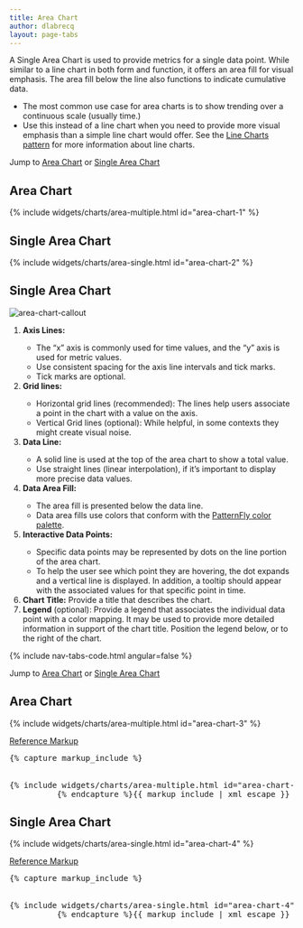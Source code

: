 ```yaml
---
title: Area Chart
author: dlabrecq
layout: page-tabs
---
```

<div class="tab-content">
  <div role="tabpanel" class="tab-pane active" id="overview">
    <p>A Single Area Chart is used to provide metrics for a single data point. While similar to a line chart in both
    form and function, it offers an area fill for visual emphasis. The area fill below the line also functions to
    indicate cumulative data.</p>
    <ul>
      <li>The most common use case for area charts is to show trending over a continuous scale (usually time.)</li>
      <li>Use this instead of a line chart when you need to provide more visual emphasis than a simple line chart would
      offer. See the <a href="{{site.baseurl}}pattern-library/data-visualization/line-chart/#/_design">Line Charts
      pattern</a> for more information about line charts.</li>
    </ul>
    <p>Jump to <a href="#example-overview-1">Area Chart</a> or <a href="#example-overview-2">Single Area Chart</a></p>
    <h2 id="example-overview-1">Area Chart</h2>
    <div class="example">
      <div class="row">
        <div class="col-md-7">
          <div class="example-pf">
            {% include widgets/charts/area-multiple.html id="area-chart-1" %}
          </div>
        </div>
      </div>
    </div>
    <h2 id="example-overview-2">Single Area Chart</h2>
    <div class="example">
      <div class="row">
        <div class="col-md-7">
          <div class="example-pf">
            {% include widgets/charts/area-single.html id="area-chart-2" %}
          </div>
        </div>
      </div>
    </div>
  </div>
  <div role="tabpanel" class="tab-pane" id="design">
    <h2>Single Area Chart</h2>
    <div class="row">
      <div class="col-md-7 col-lg-5">
        <img src="{{site.baseurl}}assets/img/AreaChart_Markup.png" alt="area-chart-callout"/>
      </div>
      <div class="col-md-5 col-lg-7">
        <ol>
          <li><b>Axis Lines:</b></li>
          <ul>
            <li>The “x” axis is commonly used for time values, and the “y” axis is used for metric values.</li>
            <li>Use consistent spacing for the axis line intervals and tick marks.</li>
            <li>Tick marks are optional.</li>
          </ul>
          <li><b>Grid lines:</b></li>
          <ul>
            <li>Horizontal grid lines (recommended): The lines help users associate a point in the chart with a value on the axis.</li>
            <li>Vertical Grid lines (optional): While helpful, in some contexts they might create visual noise.</li>
          </ul>
          <li><b>Data Line:</b></li>
          <ul>
            <li>A solid line is used at the top of the area chart to show a total value.</li>
            <li>Use straight lines (linear interpolation), if it’s important to display more precise data values.</li>
          </ul>
          <li><b>Data Area Fill:</b></li>
          <ul>
            <li>The area fill is presented below the data line.</li>
            <li>Data area fills use colors that conform with the <a href="{{site.baseurl}}styles/color-palette/">PatternFly color palette</a>.</li>
          </ul>
          <li><b>Interactive Data Points:</b></li>
          <ul>
            <li>Specific data points may be represented by dots on the line portion of the area chart.</li>
            <li>To help the user see which point they are hovering, the dot expands and a vertical line is displayed. In addition, a tooltip should appear with the associated values for that specific point in time.</li>
          </ul>
          <li><b>Chart Title:</b> Provide a title that describes the chart.</li>
          <li><b>Legend</b> (optional): Provide a legend that associates the individual data point with a color mapping. It may be used to provide more detailed information in support of the chart title. Position the legend below, or to the right of the chart.</li>
        </ol>
      </div>
    </div>
  </div>
  <div role="tabpanel" class="tab-pane" id="code">
    {% include nav-tabs-code.html angular=false %}
    <div class="tab-content">
      <div role="tabpanel" class="tab-pane nested active" id="html-css">
        <p>Jump to <a href="#example-code-1">Area Chart</a> or <a href="#example-code-2">Single Area Chart</a></p>
        <h2 id="example-code-1">Area Chart</h2>
        <div class="example">
          <div class="row">
            <div class="col-md-7">
              <div class="example-pf">
                {% include widgets/charts/area-multiple.html id="area-chart-3" %}
              </div>
            </div>
          </div>
        </div>
        <p class="reference-markup"><a class="collapse-toggle" data-toggle="collapse" aria-expanded="true" aria-controls="markup-1" href="#markup-1">Reference Markup</a></p>
        <div class="collapse in" id="markup-1">
          <pre class="prettyprint">{% capture markup_include %}
<script src="components/c3/c3.min.js"></script>
<script src="components/d3/d3.min.js"></script>
{% include widgets/charts/area-multiple.html id="area-chart-3" %}
          {% endcapture %}{{ markup_include | xml_escape }}</pre>
        </div>
        <h2 id="example-code-2">Single Area Chart</h2>
        <div class="example">
          <div class="row">
            <div class="col-md-7">
              <div class="example-pf">
                {% include widgets/charts/area-single.html id="area-chart-4" %}
              </div>
            </div>
          </div>
        </div>
        <p class="reference-markup"><a class="collapse-toggle" data-toggle="collapse" aria-expanded="true" aria-controls="markup-2" href="#markup-2">Reference Markup</a></p>
        <div class="collapse in" id="markup-2">
          <pre class="prettyprint">{% capture markup_include %}
<script src="components/c3/c3.min.js"></script>
<script src="components/d3/d3.min.js"></script>
{% include widgets/charts/area-single.html id="area-chart-4" %}
          {% endcapture %}{{ markup_include | xml_escape }}</pre>
        </div>
      </div>
      <div role="tabpanel" class="tab-pane nested" id="angular">
        <div ng-app="docsApp" ng-controller="DocsController" class="content">
          <div ng-include src="'/components/angular-patternfly/dist/docs/partials/api/patternfly.charts.directive.pfDonutPctChart.html'"></div>
        </div>
      </div>
    </div>
  </div>
</div>
